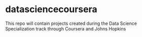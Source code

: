 datasciencecoursera
===================

This repo will contain projects created during the Data Science Specialization track through Coursera and Johns Hopkins
